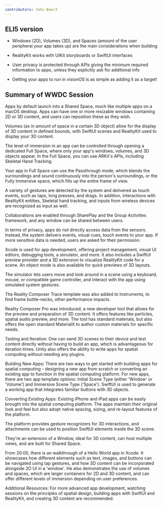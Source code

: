 ```yaml
---
contributors: John Baer3
---
```


## ELI5 version

- Windows (2D), Volumes (3D), and Spaces (amount of the user peripheral your app takes up) are the main considerations when building 

- RealityKit works with UIKit storyboards or SwiftUI interfaces

- User privacy is protected through APIs giving the minimum required information to apps, unless they explicitly ask for additional info

- Getting your apps to run in visionOS is as simple as adding it as a target!


## Summary of WWDC Session

Apps by default launch into a Shared Space, much like multiple apps on a macOS desktop. Apps can have one or more resizable windows containing 2D or 3D content, and users can reposition these as they wish. 

Volumes (as in amount of space in a certain 3D object) allow for the display of 3D content in defined bounds, with SwiftUI scenes and RealityKit used to display your 3D content.  

The level of immersion in an app can be controlled through opening a dedicated Full Space, where only your app's windows, volumes, and 3D objects appear. In the Full Space, you can use ARKit's APIs, including Skeletal Hand Tracking.

Your app in Full Space can use the Passthrough mode, which blends the surroundings and sound continuously into the person's surroundings, or the Fully Immersive space, which fills up the entire frame of view. 

A variety of gestures are detected by the system and delivered as touch events, such as taps, long presses, and drags. In addition, interactions with RealityKit entities, Skeletal hand tracking, and inputs from wireless devices are recognized as input as well. 

Collaborations are enabled through SharePlay and the Group Activities framework, and any window can be shared between users. 


In terms of privacy, apps do not directly access data from the sensors. Instead, the system delivers events, visual cues, touch events to your app. If more sensitive data is needed, users are asked for their permission.

Xcode is used for app development, offering project management, visual UI editors, debugging tools, a simulator, and more. It also includes a SwiftUI preview provider and a 3D extension to visualize RealityKit code for a scene. An object mode is also available for quick previews of 3D layouts.

The simulator lets users move and look around in a scene using a keyboard, mouse, or compatible game controller, and interact with the app using simulated system gestures.

The Reality Composer Trace template was also added to Instruments, to find frame bottle-necks, other performance impacts.  

Reality Composer Pro was introduced, a new developer tool that allows for the preview and preparation of 3D content. It offers features like particles, spatial audio preview, and more. The tool has standard materials, but also offers the open standard MaterialX to author custom materials for specific needs.

Testing and Iteration: One can send 3D scenes to their device and test content directly without having to build an app, which is advantageous for iteration times. Unity also offers the ability to write apps for spatial computing without needing any plugins.

Building New Apps: There are two ways to get started with building apps for spatial computing - designing a new app from scratch or converting an existing app to function in the spatial computing platform. For new apps, there are two app template options: Initial Scene Type (either 'Window' or 'Volume') and Immersive Scene Type ('Space'). SwiftUI is used to generate a working app that integrates familiar buttons with 3D objects.

Converting Existing Apps: Existing iPhone and iPad apps can be easily brought into the spatial computing platform. The apps maintain their original look and feel but also adopt native spacing, sizing, and re-layout features of the platform.

The platform provides gesture recognizers for 3D interactions, and attachments can be used to position SwiftUI elements inside the 3D scene.

They're an extension of a Window, ideal for 3D content, can host multiple views, and are built for Shared Space. 


From 20:00, there is an walkthrough of a Hello World app in Xcode. It showcases how different elements such as text, images, and buttons can be navigated using tap gestures, and how 3D content can be incorporated alongside 2D UI in a 'window'. He also demonstrates the use of volumes and spaces, which are larger containers for 2D and 3D content, and can offer different levels of immersion depending on user preferences.

Additional Resources: For more advanced app development, watching sessions on the principles of spatial design, building apps with SwiftUI and RealityKit, and creating 3D content are recommended.
